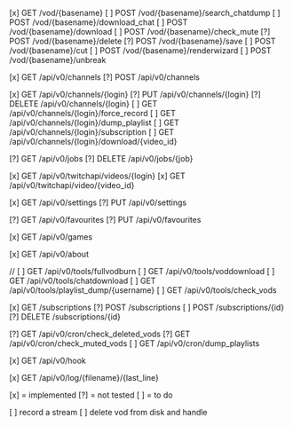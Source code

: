 [x] GET /vod/{basename}
[ ] POST /vod/{basename}/search_chatdump
[ ] POST /vod/{basename}/download_chat
[ ] POST /vod/{basename}/download
[ ] POST /vod/{basename}/check_mute
[?] POST /vod/{basename}/delete
[?] POST /vod/{basename}/save
[ ] POST /vod/{basename}/cut
[ ] POST /vod/{basename}/renderwizard
[ ] POST /vod/{basename}/unbreak

[x] GET /api/v0/channels
[?] POST /api/v0/channels

[x] GET /api/v0/channels/{login}
[?] PUT /api/v0/channels/{login}
[?] DELETE /api/v0/channels/{login}
[ ] GET /api/v0/channels/{login}/force_record
[ ] GET /api/v0/channels/{login}/dump_playlist
[ ] GET /api/v0/channels/{login}/subscription
[ ] GET /api/v0/channels/{login}/download/{video_id}

[?] GET /api/v0/jobs
[?] DELETE /api/v0/jobs/{job}

[x] GET /api/v0/twitchapi/videos/{login}
[x] GET /api/v0/twitchapi/video/{video_id}

[x] GET /api/v0/settings
[?] PUT /api/v0/settings

[?] GET /api/v0/favourites
[?] PUT /api/v0/favourites

[x] GET /api/v0/games

[x] GET /api/v0/about

// [ ] GET /api/v0/tools/fullvodburn
[ ] GET /api/v0/tools/voddownload
[ ] GET /api/v0/tools/chatdownload
[ ] GET /api/v0/tools/playlist_dump/{username}
[ ] GET /api/v0/tools/check_vods

[x] GET /subscriptions
[?] POST /subscriptions
[ ] POST /subscriptions/{id}
[?] DELETE /subscriptions/{id}

[?] GET /api/v0/cron/check_deleted_vods
[?] GET /api/v0/cron/check_muted_vods
[ ] GET /api/v0/cron/dump_playlists

[x] GET /api/v0/hook

[x] GET /api/v0/log/{filename}/{last_line}


[x] = implemented
[?] = not tested
[ ] = to do


[ ] record a stream
[ ] delete vod from disk and handle